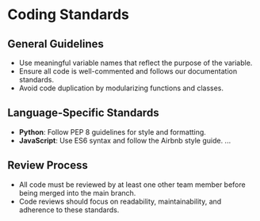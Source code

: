 # Coding Standards

## General Guidelines
- Use meaningful variable names that reflect the purpose of the variable.
- Ensure all code is well-commented and follows our documentation standards.
- Avoid code duplication by modularizing functions and classes.

## Language-Specific Standards
- **Python**: Follow PEP 8 guidelines for style and formatting.
- **JavaScript**: Use ES6 syntax and follow the Airbnb style guide.
...

## Review Process
- All code must be reviewed by at least one other team member before being merged into the main branch.
- Code reviews should focus on readability, maintainability, and adherence to these standards.
